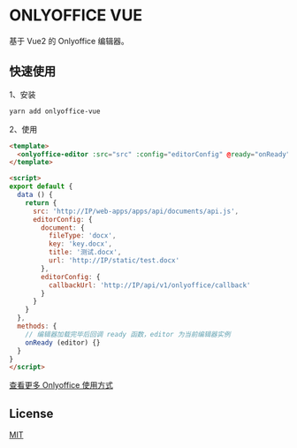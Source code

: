 # ONLYOFFICE VUE

基于 Vue2 的 Onlyoffice 编辑器。


## 快速使用

1、安装

```bash
yarn add onlyoffice-vue
```

2、使用

```html
<template>
  <onlyoffice-editor :src="src" :config="editorConfig" @ready="onReady" />
</template>

<script>
export default {
  data () {
    return {
      src: 'http://IP/web-apps/apps/api/documents/api.js',
      editorConfig: {
        document: {
          fileType: 'docx',
          key: 'key.docx',
          title: '测试.docx',
          url: 'http://IP/static/test.docx'
        },
        editorConfig: {
          callbackUrl: 'http://IP/api/v1/onlyoffice/callback'
        }
      }
    }
  },
  methods: {
    // 编辑器加载完毕后回调 ready 函数，editor 为当前编辑器实例
    onReady (editor) {}
  }
}
</script>
```

[查看更多 Onlyoffice 使用方式](https://blog.bszhct.com/2022/08/15/onlyoffice-quick-start/)


## License

[MIT](/LICENSE)
